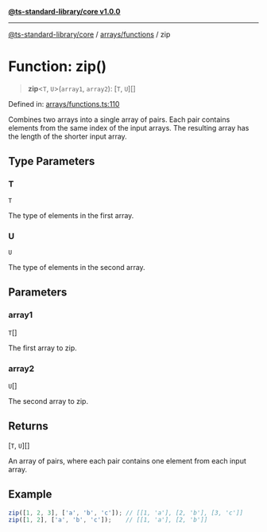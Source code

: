 [**@ts-standard-library/core v1.0.0**](../../../README.md)

***

[@ts-standard-library/core](../../../modules.md) / [arrays/functions](../README.md) / zip

# Function: zip()

> **zip**\<`T`, `U`\>(`array1`, `array2`): \[`T`, `U`\][]

Defined in: [arrays/functions.ts:110](https://github.com/gabaudette/ts-stdlib/blob/ea80ba1db09c741e99f8cb19e94e5a29b81b623b/packages/core/src/arrays/functions.ts#L110)

Combines two arrays into a single array of pairs.
Each pair contains elements from the same index of the input arrays.
The resulting array has the length of the shorter input array.

## Type Parameters

### T

`T`

The type of elements in the first array.

### U

`U`

The type of elements in the second array.

## Parameters

### array1

`T`[]

The first array to zip.

### array2

`U`[]

The second array to zip.

## Returns

\[`T`, `U`\][]

An array of pairs, where each pair contains one element from each input array.

## Example

```typescript
zip([1, 2, 3], ['a', 'b', 'c']); // [[1, 'a'], [2, 'b'], [3, 'c']]
zip([1, 2], ['a', 'b', 'c']);    // [[1, 'a'], [2, 'b']]
```
